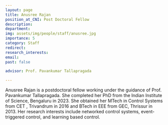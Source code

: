 ```yaml
---
layout: page
title: Anusree Rajan
position_at_CNI: Post Doctoral Fellow
description: 
department:
img: assets/img/people/staff/anusree.jpg
importance: 5
category: Staff
redirect: 
research_interests: 
email: 
past: false

advisor: Prof. Pavankumar Tallapragada

---
```

Anusree Rajan is a postdoctoral fellow working under the guidance of Prof. Pavankumar Tallapragada. She completed her PhD from the Indian Institute of Science, Bengaluru in 2023. She obtained her MTech in Control Systems from CET , Trivandrum in 2016 and BTech in EEE from GEC, Thrissur in 2013. Her research interests include networked control systems, event-triggered control, and learning based control.
